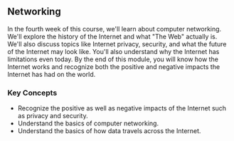 ## Networking

In the fourth week of this course, we'll learn about computer networking. We'll explore the history of the Internet and what "The Web" actually is. We'll also discuss topics like Internet privacy, security, and what the future of the Internet may look like. You'll also understand why the Internet has limitations even today. By the end of this module, you will know how the Internet works and recognize both the positive and negative impacts the Internet has had on the world.

### Key Concepts

* Recognize the positive as well as negative impacts of the Internet such as privacy and security.
* Understand the basics of computer networking.
* Understand the basics of how data travels across the Internet.